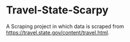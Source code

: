 # Travel-State-Scarpy
A Scraping project in which data is scraped from https://travel.state.gov/content/travel.html.
